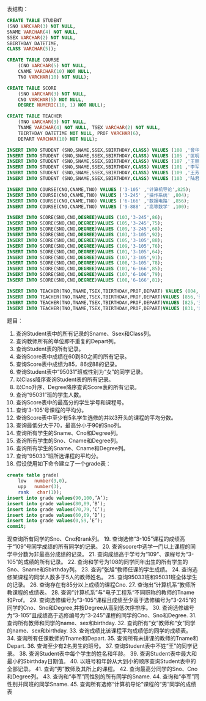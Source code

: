 表结构：
``` sql
CREATE TABLE STUDENT
(SNO VARCHAR(3) NOT NULL,
SNAME VARCHAR(4) NOT NULL,
SSEX VARCHAR(2) NOT NULL,
SBIRTHDAY DATETIME,
CLASS VARCHAR(5));

CREATE TABLE COURSE
	(CNO VARCHAR(5) NOT NULL,
	CNAME VARCHAR(10) NOT NULL,
	TNO VARCHAR(10) NOT NULL);

CREATE TABLE SCORE
	(SNO VARCHAR(3) NOT NULL,
	CNO VARCHAR(5) NOT NULL,
	DEGREE NUMERIC(10, 1) NOT NULL);

CREATE TABLE TEACHER
	(TNO VARCHAR(3) NOT NULL,
	TNAME VARCHAR(4) NOT NULL, TSEX VARCHAR(2) NOT NULL,
	TBIRTHDAY DATETIME NOT NULL, PROF VARCHAR(6),
	DEPART VARCHAR(10) NOT NULL);

INSERT INTO STUDENT (SNO,SNAME,SSEX,SBIRTHDAY,CLASS) VALUES (108 ,'曾华','男' ,'1977-09-01',95033);
INSERT INTO STUDENT (SNO,SNAME,SSEX,SBIRTHDAY,CLASS) VALUES (105 ,'匡明','男' ,'1975-10-02',95031);
INSERT INTO STUDENT (SNO,SNAME,SSEX,SBIRTHDAY,CLASS) VALUES (107 ,'王丽','女' ,'1976-01-23',95033);
INSERT INTO STUDENT (SNO,SNAME,SSEX,SBIRTHDAY,CLASS) VALUES (101 ,'李军','男' ,'1976-02-20',95033);
INSERT INTO STUDENT (SNO,SNAME,SSEX,SBIRTHDAY,CLASS) VALUES (109 ,'王芳','女' ,'1975-02-10',95031);
INSERT INTO STUDENT (SNO,SNAME,SSEX,SBIRTHDAY,CLASS) VALUES (103 ,'陆君','男' ,'1974-06-03',95031);

INSERT INTO COURSE(CNO,CNAME,TNO) VALUES ('3-105' ,'计算机导论',825);
INSERT INTO COURSE(CNO,CNAME,TNO) VALUES ('3-245' ,'操作系统' ,804);
INSERT INTO COURSE(CNO,CNAME,TNO) VALUES ('6-166' ,'数据电路' ,856);
INSERT INTO COURSE(CNO,CNAME,TNO) VALUES ('9-888' ,'高等数学' ,100);

INSERT INTO SCORE(SNO,CNO,DEGREE)VALUES (103,'3-245',86);
INSERT INTO SCORE(SNO,CNO,DEGREE)VALUES (105,'3-245',75);
INSERT INTO SCORE(SNO,CNO,DEGREE)VALUES (109,'3-245',68);
INSERT INTO SCORE(SNO,CNO,DEGREE)VALUES (103,'3-105',92);
INSERT INTO SCORE(SNO,CNO,DEGREE)VALUES (105,'3-105',88);
INSERT INTO SCORE(SNO,CNO,DEGREE)VALUES (109,'3-105',76);
INSERT INTO SCORE(SNO,CNO,DEGREE)VALUES (101,'3-105',64);
INSERT INTO SCORE(SNO,CNO,DEGREE)VALUES (107,'3-105',91);
INSERT INTO SCORE(SNO,CNO,DEGREE)VALUES (108,'3-105',78);
INSERT INTO SCORE(SNO,CNO,DEGREE)VALUES (101,'6-166',85);
INSERT INTO SCORE(SNO,CNO,DEGREE)VALUES (107,'6-106',79);
INSERT INTO SCORE(SNO,CNO,DEGREE)VALUES (108,'6-166',81);

INSERT INTO TEACHER(TNO,TNAME,TSEX,TBIRTHDAY,PROF,DEPART) VALUES (804,'李诚','男','1958-12-02','副教授','计算机系');
INSERT INTO TEACHER(TNO,TNAME,TSEX,TBIRTHDAY,PROF,DEPART)VALUES (856,'张旭','男','1969-03-12','讲师','电子工程系');
INSERT INTO TEACHER(TNO,TNAME,TSEX,TBIRTHDAY,PROF,DEPART)VALUES (825,'王萍','女','1972-05-05','助教','计算机系');
INSERT INTO TEACHER(TNO,TNAME,TSEX,TBIRTHDAY,PROF,DEPART)VALUES (831,'刘冰','女','1977-08-14','助教','电子工程系');
```
题目：

1. 查询Student表中的所有记录的Sname、Ssex和Class列。
2. 查询教师所有的单位即不重复的Depart列。
3. 查询Student表的所有记录。
4. 查询Score表中成绩在60到80之间的所有记录。
5. 查询Score表中成绩为85，86或88的记录。
6. 查询Student表中“95031”班或性别为“女”的同学记录。
7. 以Class降序查询Student表的所有记录。
8. 以Cno升序、Degree降序查询Score表的所有记录。
9. 查询“95031”班的学生人数。
10. 查询Score表中的最高分的学生学号和课程号。
11. 查询‘3-105’号课程的平均分。
12. 查询Score表中至少有5名学生选修的并以3开头的课程的平均分数。
13. 查询最低分大于70，最高分小于90的Sno列。
14. 查询所有学生的Sname、Cno和Degree列。
15. 查询所有学生的Sno、Cname和Degree列。
16. 查询所有学生的Sname、Cname和Degree列。
17. 查询“95033”班所选课程的平均分。
18. 假设使用如下命令建立了一个grade表：
``` sql
create table grade(
	low   number(3,0),
	upp   number(3),
	rank   char(1));
insert into grade values(90,100,’A’);		
insert into grade values(80,89,’B’);
insert into grade values(70,79,’C’);
insert into grade values(60,69,’D’);
insert into grade values(0,59,’E’);
commit;
```
现查询所有同学的Sno、Cno和rank列。
19. 查询选修“3-105”课程的成绩高于“109”号同学成绩的所有同学的记录。
20. 查询score中选学一门以上课程的同学中分数为非最高分成绩的记录。
21. 查询成绩高于学号为“109”、课程号为“3-105”的成绩的所有记录。
22. 查询和学号为108的同学同年出生的所有学生的Sno、Sname和Sbirthday列。
23. 查询“张旭“教师任课的学生成绩。
24. 查询选修某课程的同学人数多于5人的教师姓名。
25. 查询95033班和95031班全体学生的记录。
26. 查询存在有85分以上成绩的课程Cno.
27. 查询出“计算机系“教师所教课程的成绩表。
28. 查询“计算机系”与“电子工程系“不同职称的教师的Tname和Prof。
29. 查询选修编号为“3-105“课程且成绩至少高于选修编号为“3-245”的同学的Cno、Sno和Degree,并按Degree从高到低次序排序。
30. 查询选修编号为“3-105”且成绩高于选修编号为“3-245”课程的同学的Cno、Sno和Degree.
31. 查询所有教师和同学的name、sex和birthday.
32. 查询所有“女”教师和“女”同学的name、sex和birthday.
33. 查询成绩比该课程平均成绩低的同学的成绩表。
34. 查询所有任课教师的Tname和Depart.
35. 查询所有未讲课的教师的Tname和Depart.
36. 查询至少有2名男生的班号。
37. 查询Student表中不姓“王”的同学记录。
38. 查询Student表中每个学生的姓名和年龄。
39. 查询Student表中最大和最小的Sbirthday日期值。
40. 以班号和年龄从大到小的顺序查询Student表中的全部记录。
41. 查询“男”教师及其所上的课程。
42. 查询最高分同学的Sno、Cno和Degree列。
43. 查询和“李军”同性别的所有同学的Sname.
44. 查询和“李军”同性别并同班的同学Sname.
45. 查询所有选修“计算机导论”课程的“男”同学的成绩表